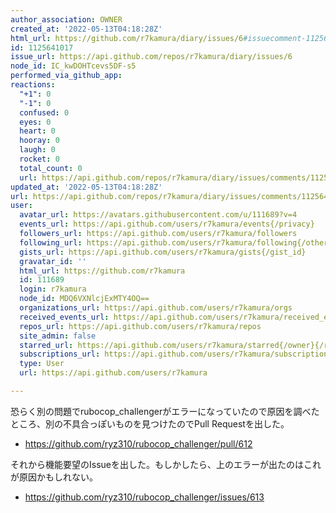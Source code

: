 ```yaml
---
author_association: OWNER
created_at: '2022-05-13T04:18:28Z'
html_url: https://github.com/r7kamura/diary/issues/6#issuecomment-1125641017
id: 1125641017
issue_url: https://api.github.com/repos/r7kamura/diary/issues/6
node_id: IC_kwDOHTcevs5DF-s5
performed_via_github_app: 
reactions:
  "+1": 0
  "-1": 0
  confused: 0
  eyes: 0
  heart: 0
  hooray: 0
  laugh: 0
  rocket: 0
  total_count: 0
  url: https://api.github.com/repos/r7kamura/diary/issues/comments/1125641017/reactions
updated_at: '2022-05-13T04:18:28Z'
url: https://api.github.com/repos/r7kamura/diary/issues/comments/1125641017
user:
  avatar_url: https://avatars.githubusercontent.com/u/111689?v=4
  events_url: https://api.github.com/users/r7kamura/events{/privacy}
  followers_url: https://api.github.com/users/r7kamura/followers
  following_url: https://api.github.com/users/r7kamura/following{/other_user}
  gists_url: https://api.github.com/users/r7kamura/gists{/gist_id}
  gravatar_id: ''
  html_url: https://github.com/r7kamura
  id: 111689
  login: r7kamura
  node_id: MDQ6VXNlcjExMTY4OQ==
  organizations_url: https://api.github.com/users/r7kamura/orgs
  received_events_url: https://api.github.com/users/r7kamura/received_events
  repos_url: https://api.github.com/users/r7kamura/repos
  site_admin: false
  starred_url: https://api.github.com/users/r7kamura/starred{/owner}{/repo}
  subscriptions_url: https://api.github.com/users/r7kamura/subscriptions
  type: User
  url: https://api.github.com/users/r7kamura

---
```

恐らく別の問題でrubocop_challengerがエラーになっていたので原因を調べたところ、別の不具合っぽいものを見つけたのでPull Requestを出した。

- https://github.com/ryz310/rubocop_challenger/pull/612

それから機能要望のIssueを出した。もしかしたら、上のエラーが出たのはこれが原因かもしれない。

- https://github.com/ryz310/rubocop_challenger/issues/613